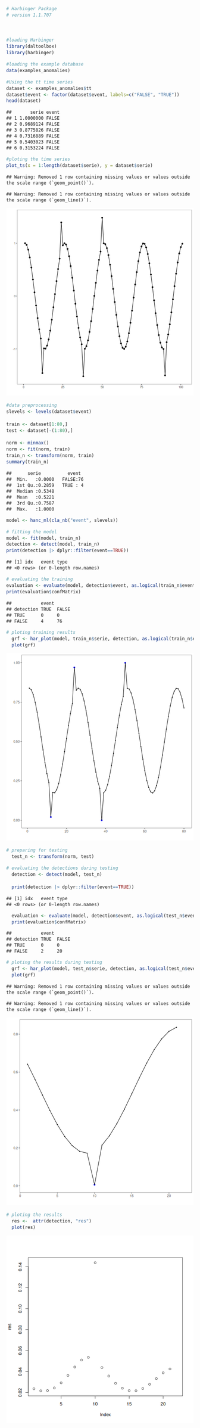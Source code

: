 
``` r
# Harbinger Package
# version 1.1.707



#loading Harbinger
library(daltoolbox)
library(harbinger) 
```


``` r
#loading the example database
data(examples_anomalies)
```


``` r
#Using the tt time series
dataset <- examples_anomalies$tt
dataset$event <- factor(dataset$event, labels=c("FALSE", "TRUE"))
head(dataset)
```

```
##       serie event
## 1 1.0000000 FALSE
## 2 0.9689124 FALSE
## 3 0.8775826 FALSE
## 4 0.7316889 FALSE
## 5 0.5403023 FALSE
## 6 0.3153224 FALSE
```


``` r
#ploting the time series
plot_ts(x = 1:length(dataset$serie), y = dataset$serie)
```

```
## Warning: Removed 1 row containing missing values or values outside the scale range (`geom_point()`).
```

```
## Warning: Removed 1 row containing missing values or values outside the scale range (`geom_line()`).
```

![plot of chunk unnamed-chunk-4](fig/hanc_ml_nb/unnamed-chunk-4-1.png)


``` r
#data preprocessing
slevels <- levels(dataset$event)

train <- dataset[1:80,]
test <- dataset[-(1:80),]

norm <- minmax()
norm <- fit(norm, train)
train_n <- transform(norm, train)
summary(train_n)
```

```
##      serie          event   
##  Min.   :0.0000   FALSE:76  
##  1st Qu.:0.2859   TRUE : 4  
##  Median :0.5348             
##  Mean   :0.5221             
##  3rd Qu.:0.7587             
##  Max.   :1.0000
```


``` r
model <- hanc_ml(cla_nb("event", slevels))
```


``` r
# fitting the model
model <- fit(model, train_n)
detection <- detect(model, train_n)
print(detection |> dplyr::filter(event==TRUE))
```

```
## [1] idx   event type 
## <0 rows> (or 0-length row.names)
```

``` r
# evaluating the training
evaluation <- evaluate(model, detection$event, as.logical(train_n$event))
print(evaluation$confMatrix)
```

```
##           event      
## detection TRUE  FALSE
## TRUE      0     0    
## FALSE     4     76
```


``` r
# ploting training results
  grf <- har_plot(model, train_n$serie, detection, as.logical(train_n$event))
  plot(grf)
```

![plot of chunk unnamed-chunk-8](fig/hanc_ml_nb/unnamed-chunk-8-1.png)


``` r
# preparing for testing
  test_n <- transform(norm, test)
```


``` r
# evaluating the detections during testing
  detection <- detect(model, test_n)

  print(detection |> dplyr::filter(event==TRUE))
```

```
## [1] idx   event type 
## <0 rows> (or 0-length row.names)
```

``` r
  evaluation <- evaluate(model, detection$event, as.logical(test_n$event))
  print(evaluation$confMatrix)
```

```
##           event      
## detection TRUE  FALSE
## TRUE      0     0    
## FALSE     2     20
```


``` r
# ploting the results during testing
  grf <- har_plot(model, test_n$serie, detection, as.logical(test_n$event))
  plot(grf)
```

```
## Warning: Removed 1 row containing missing values or values outside the scale range (`geom_point()`).
```

```
## Warning: Removed 1 row containing missing values or values outside the scale range (`geom_line()`).
```

![plot of chunk unnamed-chunk-11](fig/hanc_ml_nb/unnamed-chunk-11-1.png)


``` r
# ploting the results
  res <-  attr(detection, "res")
  plot(res)
```

![plot of chunk unnamed-chunk-12](fig/hanc_ml_nb/unnamed-chunk-12-1.png)
